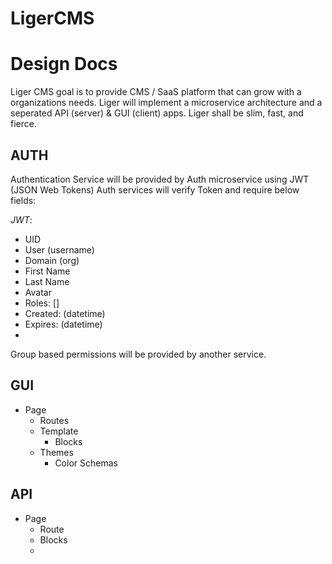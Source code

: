 # LigerCMS
# Design Docs

Liger CMS goal is to provide CMS / SaaS platform that can grow with a organizations needs. Liger will implement a microservice architecture and a seperated API (server) & GUI (client) apps. Liger shall be slim, fast, and fierce. 



## AUTH

Authentication Service will be provided by Auth microservice using JWT (JSON Web Tokens)
Auth services will verify Token and require below fields:

*JWT*: 
 - UID
 - User (username)
 - Domain (org)
 - First Name
 - Last Name
 - Avatar
 - Roles: []
 - Created: (datetime)
 - Expires: (datetime)
 - 

Group based permissions will be provided by another service. 


## GUI

* Page
  - Routes
  - Template
     * Blocks
  - Themes
      * Color Schemas





## API

* Page
  - Route
  - Blocks
  - 
